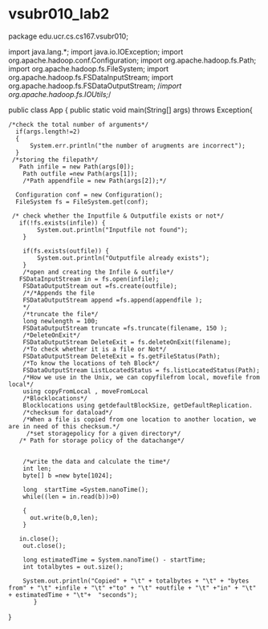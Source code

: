 # vsubr010_lab2

package edu.ucr.cs.cs167.vsubr010;

import java.lang.*;
import java.io.IOException;
import org.apache.hadoop.conf.Configuration;
import org.apache.hadoop.fs.Path;
import org.apache.hadoop.fs.FileSystem;
import org.apache.hadoop.fs.FSDataInputStream;
import org.apache.hadoop.fs.FSDataOutputStream;
/*import org.apache.hadoop.fs.IOUtils;*/


public class App
{
    public static void main(String[] args) throws Exception{

    /*check the total number of arguments*/
      if(args.length!=2)
      {
          System.err.println("the number of arugments are incorrect");
      }
     /*storing the filepath*/
       Path infile = new Path(args[0]);
        Path outfile =new Path(args[1]);
        /*Path appendfile = new Path(args[2]);*/

      Configuration conf = new Configuration();
      FileSystem fs = FileSystem.get(conf);

     /* check whether the Inputfile & Outputfile exists or not*/
       if(!fs.exists(infile)) {
            System.out.println("Inputfile not found");
        }

        if(fs.exists(outfile)) {
            System.out.println("Outputfile already exists");
        }
        /*open and creating the Infile & outfile*/
       FSDataInputStream in = fs.open(infile);
        FSDataOutputStream out =fs.create(outfile);
        /*/*Appends the file
        FSDataOutputStream append =fs.append(appendfile );
        */
        /*truncate the file*/
        long newlength = 100;
        FSDataOutputStream truncate =fs.truncate(filename, 150 );
        /*DeleteOnExit*/
        FSDataOutputStream DeleteExit = fs.deleteOnExit(filename);
        /*To check whether it is a file or Not*/
        FSDataOutputStream DeleteExit = fs.getFileStatus(Path);
        /*To know the locations of teh Block*/
        FSDataOutputStream ListLocatedStatus = fs.listLocatedStatus(Path);
        /*How we use in the Unix, we can copyfilefrom local, movefile from local*/
        using copyFromLocal , moveFromLocal
        /*Blocklocations*/
        Blocklocations using getdefaultBlockSize, getDefaultReplication.
        /*checksum for dataload*/
        /*When a file is copied from one location to another location, we are in need of this checksum.*/
         /*set storagepolicy for a given directory*/
       /* Path for storage policy of the datachange*/


        /*write the data and calculate the time*/
        int len;
        byte[] b =new byte[1024];

        long  startTime =System.nanoTime();
        while((len = in.read(b))>0)

        {
          out.write(b,0,len);
        }

       in.close();
        out.close();

        long estimatedTime = System.nanoTime() - startTime;
        int totalbytes = out.size();

        System.out.println("Copied" + "\t" + totalbytes + "\t" + "bytes from" + "\t" +infile + "\t" +"to" + "\t" +outfile + "\t" +"in" + "\t" + estimatedTime + "\t"+  "seconds");
           }
}

